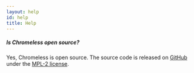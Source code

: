 ```yaml
---
layout: help
id: help
title: Help
---
```

##### Is Chromeless open source?
Yes, Chromeless is open source. The source code is released on [GitHub](https://github.com/webcatalog/chromeless) under the [MPL-2 license](https://www.mozilla.org/en-US/MPL/2.0/).